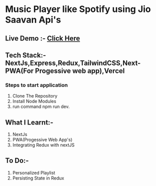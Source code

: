 # Music Player like Spotify using Jio Saavan Api's
## Live Demo :- [Click Here](https://music-player-mavin.vercel.app/)

## Tech Stack:- NextJs,Express,Redux,TailwindCSS,Next-PWA(For Progessive web app),Vercel

### Steps to start application

1. Clone The Repository
2. Install Node Modules
3. run command npm run dev.

## What I Learnt:-
1. NextJs
2. PWA(Progessive Web App's)
3. Integrating Redux with nextJS

## To Do:-
1. Personalized Playlist
2. Persisting State in Redux



